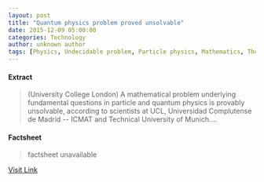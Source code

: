 ```yaml
---
layout: post
title: "Quantum physics problem proved unsolvable"
date: 2015-12-09 05:00:00
categories: Technology
author: unknown author
tags: [Physics, Undecidable problem, Particle physics, Mathematics, Theory, Standard Model, Quantum mechanics, Theoretical physics, Philosophy, Cognitive science, Scientific theories, Mechanics, Science, Physical sciences, Academic discipline interactions]
---
```



#### Extract
>(University College London) A mathematical problem underlying fundamental questions in particle and quantum physics is provably unsolvable, according to scientists at UCL, Universidad Complutense de Madrid -- ICMAT and Technical University of Munich....

#### Factsheet
>factsheet unavailable

[Visit Link](http://www.eurekalert.org/pub_releases/2015-12/ucl-qpp120815.php)


